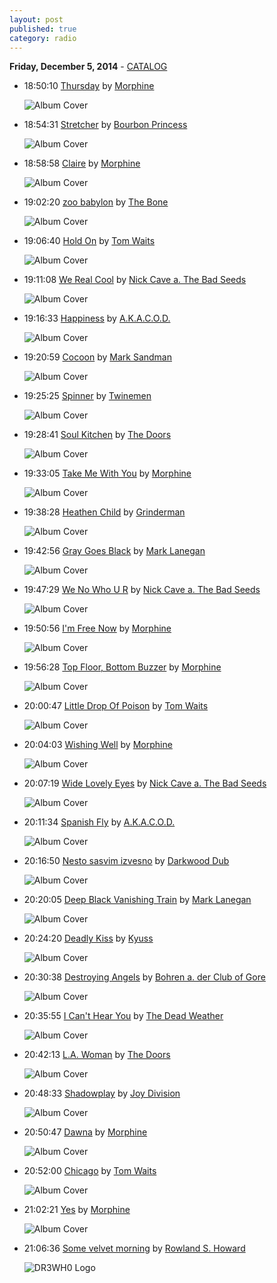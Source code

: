 ```yaml
---
layout: post
published: true
category: radio
---
```


**Friday, December  5, 2014** - [CATALOG](/2014/12/05/Morphine-radio-catalog)

*   18:50:10  [Thursday](http://goo.gl/SWDY3L) by [Morphine](http://www.last.fm/music/Morphine)

    ![Album Cover](http://userserve-ak.last.fm/serve/174s/73870048.png "Cure for Pain")

*   18:54:31  [Stretcher](http://goo.gl/tQtGNR) by [Bourbon Princess](http://www.last.fm/music/Bourbon+Princess)

    ![Album Cover](http://userserve-ak.last.fm/serve/174s/32935531.jpg "Black Feather Wings")

*   18:58:58  [Claire](http://goo.gl/tQtGNR) by [Morphine](http://www.last.fm/music/Morphine)

    ![Album Cover](http://userserve-ak.last.fm/serve/174s/96597351.png "Good")

*   19:02:20  [zoo babylon](http://goo.gl/dPLrOJ) by [The Bone](http://www.last.fm/music/The+Bone)

    ![Album Cover](http://userserve-ak.last.fm/serve/174s/102051113.png "Live & Direct")

*   19:06:40  [Hold On](http://goo.gl/yzzV43) by [Tom Waits](http://www.last.fm/music/Tom+Waits)

    ![Album Cover](http://userserve-ak.last.fm/serve/174s/85204619.png "Mule Variations")

*   19:11:08  [We Real Cool](http://goo.gl/DiUJCr) by [Nick Cave a. The Bad Seeds](http://www.last.fm/music/Nick+Cave+a.+The+Bad+Seeds)

    ![Album Cover](http://userserve-ak.last.fm/serve/174s/95985969.png "Push the Sky Away")

*   19:16:33  [Happiness](http://goo.gl/YtIRLQ) by [A.K.A.C.O.D.](http://www.last.fm/music/A.K.A.C.O.D.)

    ![Album Cover](http://userserve-ak.last.fm/serve/174s/18987213.jpg "Happiness")

*   19:20:59  [Cocoon](http://goo.gl/1ySMIv) by [Mark Sandman](http://www.last.fm/music/Mark+Sandman)

    ![Album Cover](http://userserve-ak.last.fm/serve/174s/98609001.jpg "Sandbox")

*   19:25:25  [Spinner](http://goo.gl/AlZvUF) by [Twinemen](http://www.last.fm/music/Twinemen)

    ![Album Cover](http://userserve-ak.last.fm/serve/174s/51975029.jpg "Twinemen")

*   19:28:41  [Soul Kitchen](http://goo.gl/xh7YJU) by [The Doors](http://www.last.fm/music/The+Doors)

    ![Album Cover](http://userserve-ak.last.fm/serve/174s/87574361.png "The Future Starts Here: The Essential Doors Hits")

*   19:33:05  [Take Me With You](http://goo.gl/tQtGNR) by [Morphine](http://www.last.fm/music/Morphine)

    ![Album Cover](http://userserve-ak.last.fm/serve/174s/73870316.png "The Night")

*   19:38:28  [Heathen Child](http://goo.gl/cTkGPG) by [Grinderman](http://www.last.fm/music/Grinderman)

    ![Album Cover](http://userserve-ak.last.fm/serve/174s/66773862.png "Grinderman 2")

*   19:42:56  [Gray Goes Black](http://goo.gl/Velbws) by [Mark Lanegan](http://www.last.fm/music/Mark+Lanegan)

    ![Album Cover](http://userserve-ak.last.fm/serve/174s/73880216.png "Blues Funeral")

*   19:47:29  [We No Who U R](http://goo.gl/tQtGNR) by [Nick Cave a. The Bad Seeds](http://www.last.fm/music/Nick+Cave+a.+The+Bad+Seeds)

    ![Album Cover](http://userserve-ak.last.fm/serve/174s/95985969.png "Push the Sky Away")

*   19:50:56  [I'm Free Now](http://goo.gl/21k2uU) by [Morphine](http://www.last.fm/music/Morphine)

    ![Album Cover](http://userserve-ak.last.fm/serve/174s/73870048.png "Cure for Pain")

*   19:56:28  [Top Floor, Bottom Buzzer](http://goo.gl/9NRCsD) by [Morphine](http://www.last.fm/music/Morphine)

    ![Album Cover](http://userserve-ak.last.fm/serve/174s/73870316.png "The Night")

*   20:00:47  [Little Drop Of Poison](http://goo.gl/NkDWCC) by [Tom Waits](http://www.last.fm/music/Tom+Waits)

    ![Album Cover](http://userserve-ak.last.fm/serve/174s/91428095.jpg "Orphans: Brawlers, Bawlers & Bastards")

*   20:04:03  [Wishing Well](http://goo.gl/F5T1yx) by [Morphine](http://www.last.fm/music/Morphine)

    ![Album Cover](http://userserve-ak.last.fm/serve/174s/54735333.jpg "Like Swimming")

*   20:07:19  [Wide Lovely Eyes](http://goo.gl/rR7ni6) by [Nick Cave a. The Bad Seeds](http://www.last.fm/music/Nick+Cave+a.+The+Bad+Seeds)

    ![Album Cover](http://userserve-ak.last.fm/serve/174s/95985969.png "Push the Sky Away")

*   20:11:34  [Spanish Fly](http://goo.gl/WXrdDn) by [A.K.A.C.O.D.](http://www.last.fm/music/A.K.A.C.O.D.)

    ![Album Cover](http://userserve-ak.last.fm/serve/174s/18987213.jpg "Happiness")

*   20:16:50  [Nesto sasvim izvesno](http://goo.gl/536IjV) by [Darkwood Dub](http://www.last.fm/music/Darkwood+Dub)

    ![Album Cover](http://userserve-ak.last.fm/serve/174s/63246251.jpg "Nesto sasvim izvesno - ExitMusic.TV")

*   20:20:05  [Deep Black Vanishing Train](http://goo.gl/rH4Sup) by [Mark Lanegan](http://www.last.fm/music/Mark+Lanegan)

    ![Album Cover](http://userserve-ak.last.fm/serve/174s/73880216.png "Blues Funeral")

*   20:24:20  [Deadly Kiss](http://goo.gl/sggC13) by [Kyuss](http://www.last.fm/music/Kyuss)

    ![Album Cover](http://userserve-ak.last.fm/serve/174s/92384185.jpg "Wretch")

*   20:30:38  [Destroying Angels](http://goo.gl/17gnRm) by [Bohren a. der Club of Gore](http://www.last.fm/music/Bohren+a.+der+Club+of+Gore)

    ![Album Cover](http://userserve-ak.last.fm/serve/174s/43127185.png "Black Earth")

*   20:35:55  [I Can't Hear You](http://goo.gl/KsWmht) by [The Dead Weather](http://www.last.fm/music/The+Dead+Weather)

    ![Album Cover](http://userserve-ak.last.fm/serve/174s/45905619.png "Sea of Cowards")

*   20:42:13  [L.A. Woman](http://goo.gl/AP3O4) by [The Doors](http://www.last.fm/music/The+Doors)

    ![Album Cover](http://userserve-ak.last.fm/serve/174s/81870557.png "Greatest Hits")

*   20:48:33  [Shadowplay](http://goo.gl/hI36Em) by [Joy Division](http://www.last.fm/music/Joy+Division)

    ![Album Cover](http://userserve-ak.last.fm/serve/174s/61849681.png "The Best Of")

*   20:50:47  [Dawna](http://goo.gl/iGXS7U) by [Morphine](http://www.last.fm/music/Morphine)

    ![Album Cover](http://userserve-ak.last.fm/serve/174s/73870048.png "Cure for Pain")

*   20:52:00  [Chicago](http://goo.gl/T3KMa5) by [Tom Waits](http://www.last.fm/music/Tom+Waits)

    ![Album Cover](http://userserve-ak.last.fm/serve/174s/70104094.png "Bad as Me")

*   21:02:21  [Yes](http://goo.gl/ysVoIR) by [Morphine](http://www.last.fm/music/Morphine)

    ![Album Cover](http://userserve-ak.last.fm/serve/174s/73870086.png "Yes")

*   21:06:36  [Some velvet morning](http://goo.gl/E98v7h) by [Rowland S. Howard](http://www.last.fm/music/Rowland+S.+Howard)

    ![DR3WH0 Logo](https://dl.dropboxusercontent.com/u/8239797/DR3WH0.png "DR3WH0 RadioBlog")

